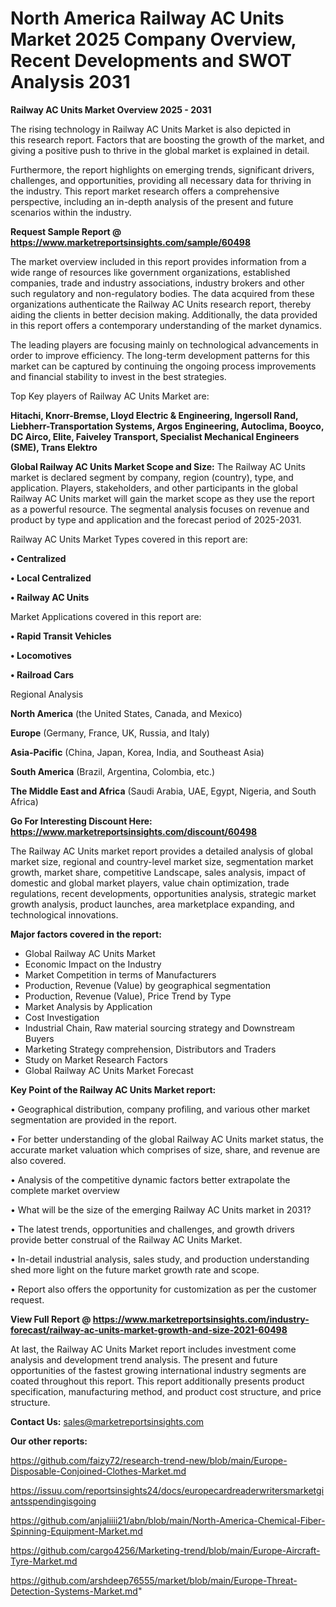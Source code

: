 # North America Railway AC Units Market 2025 Company Overview, Recent Developments and SWOT Analysis 2031

<Strong> Railway AC Units Market Overview 2025 - 2031</strong>

The rising technology in Railway AC Units Market is also depicted in this research report. Factors that are boosting the growth of the market, and giving a positive push to thrive in the global market is explained in detail.

Furthermore, the report highlights on emerging trends, significant drivers, challenges, and opportunities, providing all necessary data for thriving in the industry. This report market research offers a comprehensive perspective, including an in-depth analysis of the present and future scenarios within the industry.

<strong>Request Sample Report @ <a href=https://www.marketreportsinsights.com/sample/60498>https://www.marketreportsinsights.com/sample/60498</a></strong>

The market overview included in this report provides information from a wide range of resources like government organizations, established companies, trade and industry associations, industry brokers and other such regulatory and non-regulatory bodies. The data acquired from these organizations authenticate the Railway AC Units research report, thereby aiding the clients in better decision making. Additionally, the data provided in this report offers a contemporary understanding of the market dynamics.

The leading players are focusing mainly on technological advancements in order to improve efficiency. The long-term development patterns for this market can be captured by continuing the ongoing process improvements and financial stability to invest in the best strategies.

Top Key players of Railway AC Units Market are:

<strong>Hitachi, Knorr-Bremse, Lloyd Electric & Engineering, Ingersoll Rand, Liebherr-Transportation Systems, Argos Engineering, Autoclima, Booyco, DC Airco, Elite, Faiveley Transport, Specialist Mechanical Engineers (SME), Trans Elektro</strong>

<strong><b>Global Railway AC Units Market Scope and Size:</b></strong>
The Railway AC Units market is declared segment by company, region (country), type, and application. Players, stakeholders, and other participants in the global Railway AC Units market will gain the market scope as they use the report as a powerful resource. The segmental analysis focuses on revenue and product by type and application and the forecast period of 2025-2031.

Railway AC Units Market Types covered in this report are:

<strong>• Centralized

• Local Centralized

• Railway AC Units</strong>

Market Applications covered in this report are:

<strong>• Rapid Transit Vehicles

• Locomotives

• Railroad Cars</strong> 

Regional Analysis

<strong>North America</strong> (the United States, Canada, and Mexico)

<strong>Europe</strong> (Germany, France, UK, Russia, and Italy)

<strong>Asia-Pacific</strong> (China, Japan, Korea, India, and Southeast Asia)

<strong>South America</strong> (Brazil, Argentina, Colombia, etc.)

<strong>The Middle East and Africa</strong> (Saudi Arabia, UAE, Egypt, Nigeria, and South Africa)

<strong>Go For Interesting Discount Here: <a href=https://www.marketreportsinsights.com/discount/60498>https://www.marketreportsinsights.com/discount/60498</a></strong>

The Railway AC Units market report provides a detailed analysis of global market size, regional and country-level market size, segmentation market growth, market share, competitive Landscape, sales analysis, impact of domestic and global market players, value chain optimization, trade regulations, recent developments, opportunities analysis, strategic market growth analysis, product launches, area marketplace expanding, and technological innovations.

<strong><b>Major factors covered in the report:</b></strong>
<ul>
  <li>Global Railway AC Units Market </li>
  <li>Economic Impact on the Industry</li>
  <li>Market Competition in terms of Manufacturers</li>
  <li>Production, Revenue (Value) by geographical segmentation</li>
  <li>Production, Revenue (Value), Price Trend by Type</li>
  <li>Market Analysis by Application</li>
  <li>Cost Investigation</li>
  <li>Industrial Chain, Raw material sourcing strategy and Downstream Buyers</li>
  <li>Marketing Strategy comprehension, Distributors and Traders</li>
  <li>Study on Market Research Factors</li>
  <li>Global Railway AC Units Market Forecast</li>
</ul>

<strong><b>Key Point of the Railway AC Units Market report:</b></strong>

• Geographical distribution, company profiling, and various other market segmentation are provided in the report.

• For better understanding of the global Railway AC Units market status, the accurate market valuation which comprises of size, share, and revenue are also covered.

• Analysis of the competitive dynamic factors better extrapolate the complete market overview

• What will be the size of the emerging Railway AC Units market in 2031?

• The latest trends, opportunities and challenges, and growth drivers provide better construal of the Railway AC Units Market.

• In-detail industrial analysis, sales study, and production understanding shed more light on the future market growth rate and scope.

• Report also offers the opportunity for customization as per the customer request.

<strong><b>View Full Report @ <a href=https://www.marketreportsinsights.com/industry-forecast/railway-ac-units-market-growth-and-size-2021-60498>https://www.marketreportsinsights.com/industry-forecast/railway-ac-units-market-growth-and-size-2021-60498</a></b></strong>


At last, the Railway AC Units Market report includes investment come analysis and development trend analysis. The present and future opportunities of the fastest growing international industry segments are coated throughout this report. This report additionally presents product specification, manufacturing method, and product cost structure, and price structure.

<strong>Contact Us:</strong>
sales@marketreportsinsights.com

<strong>Our other reports:</strong>

<a href=https://github.com/faizy72/research-trend-new/blob/main/Europe-Disposable-Conjoined-Clothes-Market.md>https://github.com/faizy72/research-trend-new/blob/main/Europe-Disposable-Conjoined-Clothes-Market.md</a>

<a href=https://issuu.com/reportsinsights24/docs/europecardreaderwritersmarketgiantsspendingisgoing>https://issuu.com/reportsinsights24/docs/europecardreaderwritersmarketgiantsspendingisgoing</a>

<a href=https://github.com/anjaliiii21/abn/blob/main/North-America-Chemical-Fiber-Spinning-Equipment-Market.md>https://github.com/anjaliiii21/abn/blob/main/North-America-Chemical-Fiber-Spinning-Equipment-Market.md</a>

<a href=https://github.com/cargo4256/Marketing-trend/blob/main/Europe-Aircraft-Tyre-Market.md>https://github.com/cargo4256/Marketing-trend/blob/main/Europe-Aircraft-Tyre-Market.md</a>

<a href=https://github.com/arshdeep76555/market/blob/main/Europe-Threat-Detection-Systems-Market.md>https://github.com/arshdeep76555/market/blob/main/Europe-Threat-Detection-Systems-Market.md</a>"
